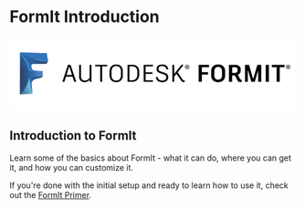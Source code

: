 # FormIt Introduction

![](../.gitbook/assets/b5030b43-df24-4259-ad6a-94bcad61bc78.png)

## Introduction to FormIt

Learn some of the basics about FormIt - what it can do, where you can get it, and how you can customize it. 

If you're done with the initial setup and ready to learn how to use it, check out the [FormIt Primer](../building-the-farnsworth-house/).

